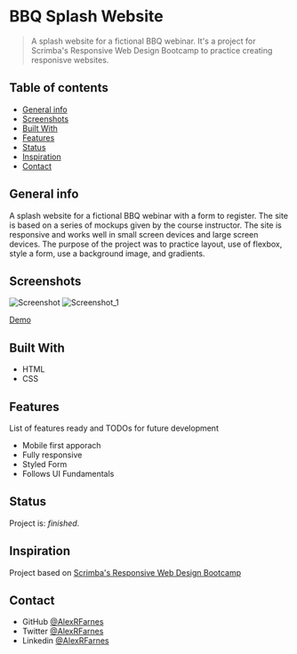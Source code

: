 # BBQ Splash Website

> A splash website for a fictional BBQ webinar. It's a project for Scrimba's Responsive Web Design Bootcamp to practice creating responisve websites.

## Table of contents

- [General info](#general-info)
- [Screenshots](#screenshots)
- [Built With](#built-with)
- [Features](#features)
- [Status](#status)
- [Inspiration](#inspiration)
- [Contact](#contact)

## General info

A splash website for a fictional BBQ webinar with a form to register. The site is based on a series of mockups given by the course instructor. The site is responsive and works well in small screen devices and large screen devices. The purpose of the project was to practice layout, use of flexbox, style a form, use a background image, and gradients.

## Screenshots

![Screenshot](https://user-images.githubusercontent.com/57517804/115219523-338d3780-a13a-11eb-8301-0c47874dcb26.png)
![Screenshot_1](https://user-images.githubusercontent.com/57517804/115219091-c1b4ee00-a139-11eb-86dc-c9ee7472165f.png)

[Demo](https://wizardly-lamport-e5cbc6.netlify.app/)

## Built With

- HTML
- CSS

## Features

List of features ready and TODOs for future development

- Mobile first apporach
- Fully responsive
- Styled Form
- Follows UI Fundamentals

## Status

Project is: _finished_.

## Inspiration

Project based on [Scrimba's Responsive Web Design Bootcamp](https://scrimba.com)

## Contact

- GitHub [@AlexRFarnes](https://github.com/AlexRFarnes)
- Twitter [@AlexRFarnes](https://twitter.com/alexrfarnes)
- Linkedin [@AlexRFarnes](https://www.linkedin.com/in/alexrfarnes/)
